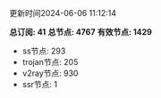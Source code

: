 更新时间2024-06-06 11:12:14

**总订阅: 41**
**总节点: 4767**
**有效节点: 1429**
- ss节点: 293
- trojan节点: 205
- v2ray节点: 930
- ssr节点: 1
